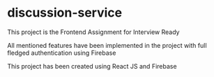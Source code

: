 # discussion-service

This project is the Frontend Assignment for Interview Ready

All mentioned features have been implemented in the project with full fledged authentication using Firebase

This project has been created using React JS and Firebase